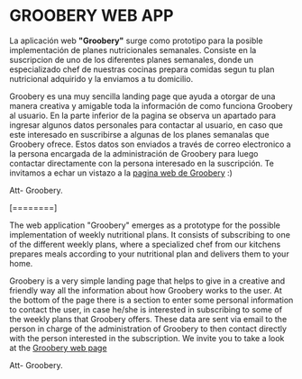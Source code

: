 # GROOBERY WEB APP

La aplicación web **"Groobery"** surge como prototipo para la posible implementación de planes nutricionales semanales. Consiste en la suscripcion de uno de los diferentes planes semanales, donde un especializado chef de nuestras cocinas prepara comidas segun tu plan nutricional adquirido y la enviamos a tu domicilio. 

Groobery es una muy sencilla landing page que ayuda a otorgar de una manera creativa y amigable toda la información de como funciona Groobery al usuario. En la parte inferior de la pagina se observa un apartado para ingresar algunos datos personales para contactar al usuario, en caso que este interesado en suscribirse a algunas de los planes semanalas que Groobery ofrece. Estos datos son enviados a través de correo electronico a la persona encargada de la administración de Groobery para luego contactar directamente con la persona interesado en la suscripción. Te invitamos a echar un vistazo a la [pagina web de Groobery](http://luispedrolira2004.github.io/main.html "pagina web de Groobery")  :)



Att- Groobery.

[========]


The web application "Groobery" emerges as a prototype for the possible implementation of weekly nutritional plans. It consists of subscribing to one of the different weekly plans, where a specialized chef from our kitchens prepares meals according to your nutritional plan and delivers them to your home.

Groobery is a very simple landing page that helps to give in a creative and friendly way all the information about how Groobery works to the user. At the bottom of the page there is a section to enter some personal information to contact the user, in case he/she is interested in subscribing to some of the weekly plans that Groobery offers. These data are sent via email to the person in charge of the administration of Groobery to then contact directly with the person interested in the subscription. We invite you to take a look at the [Groobery web page](http://luispedrolira2004.github.io/main.html "Groobery web page")

Att- Groobery.
